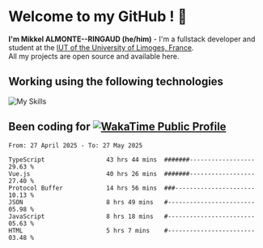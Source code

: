 # Welcome to my GitHub ! 🌃

**I'm Mikkel ALMONTE--RINGAUD (he/him)** - I'm a fullstack developer and student at the [IUT of the University of Limoges, France](https://iut.unilim.fr). \
All my projects are open source and available here.

## Working using the following technologies

![My Skills](https://skillicons.dev/icons?i=solidjs,pnpm,nodejs,ts,js,vercel,netlify,html,css,rust,astro,git,vue,md,electron,figma,github,bash,bun,cloudflare,py,tailwind,nginx,npm,tauri,vite,zig,yarn,windicss,dart,flutter,kotlin&theme=dark)

## Been coding for [![WakaTime Public Profile](https://wakatime.com/badge/user/0839e595-e07a-435c-8d59-ed95f2a3d6dd.svg?style=flat-square)](https://wakatime.com/@0839e595-e07a-435c-8d59-ed95f2a3d6dd)

<!--START_SECTION:waka-->

```plain
From: 27 April 2025 - To: 27 May 2025

TypeScript                 43 hrs 44 mins  #######------------------   29.63 %
Vue.js                     40 hrs 26 mins  #######------------------   27.40 %
Protocol Buffer            14 hrs 56 mins  ###----------------------   10.13 %
JSON                       8 hrs 49 mins   #------------------------   05.98 %
JavaScript                 8 hrs 18 mins   #------------------------   05.63 %
HTML                       5 hrs 7 mins    #------------------------   03.48 %
```

<!--END_SECTION:waka-->
